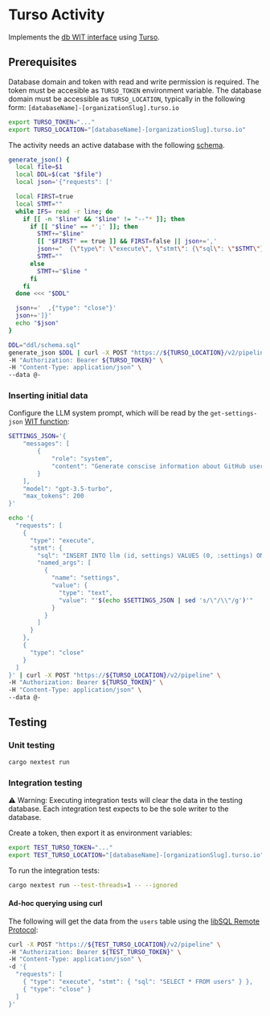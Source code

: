 # Turso Activity
Implements the [db WIT interface](../interface/db.wit) using [Turso](https://turso.tech/).

## Prerequisites
Database domain and token with read and write permission is required.
The token must be accesible as `TURSO_TOKEN` environment variable.
The database domain must be accessible as `TURSO_LOCATION`, typically in
the following form: `[databaseName]-[organizationSlug].turso.io`

```sh
export TURSO_TOKEN="..."
export TURSO_LOCATION="[databaseName]-[organizationSlug].turso.io"
```

The activity needs an active database with the following [schema](ddl/schema.sql).
```sh
generate_json() {
  local file=$1
  local DDL=$(cat "$file")
  local json='{"requests": ['

  local FIRST=true
  local STMT=""
  while IFS= read -r line; do
    if [[ -n "$line" && "$line" != "--"* ]]; then
      if [[ "$line" == *';' ]]; then
        STMT+="$line"
        [[ "$FIRST" == true ]] && FIRST=false || json+=','
        json+="  {\"type\": \"execute\", \"stmt\": {\"sql\": \"$STMT\"}}"
        STMT=""
      else
        STMT+="$line "
      fi
    fi
  done <<< "$DDL"

  json+='  ,{"type": "close"}'
  json+=']}'
  echo "$json"
}

DDL="ddl/schema.sql"
generate_json $DDL | curl -X POST "https://${TURSO_LOCATION}/v2/pipeline" \
-H "Authorization: Bearer ${TURSO_TOKEN}" \
-H "Content-Type: application/json" \
--data @-
```


### Inserting initial data

Configure the LLM system prompt, which will be read by the `get-settings-json` [WIT function](./wit/deps/db-interface/db.wit):
```sh
SETTINGS_JSON='{
    "messages": [
        {
            "role": "system",
            "content": "Generate conscise information about GitHub users based on the JSON provided."
        }
    ],
    "model": "gpt-3.5-turbo",
    "max_tokens": 200
}'

echo '{
  "requests": [
    {
      "type": "execute",
      "stmt": {
        "sql": "INSERT INTO llm (id, settings) VALUES (0, :settings) ON CONFLICT (id) DO UPDATE SET settings = :settings",
        "named_args": [
          {
            "name": "settings",
            "value": {
              "type": "text",
              "value": "'$(echo $SETTINGS_JSON | sed 's/\"/\\"/g')'"
            }
          }
        ]
      }
    },
    {
      "type": "close"
    }
  ]
}' | curl -X POST "https://${TURSO_LOCATION}/v2/pipeline" \
-H "Authorization: Bearer ${TURSO_TOKEN}" \
-H "Content-Type: application/json" \
--data @-
```

## Testing

### Unit testing
```sh
cargo nextest run
```

### Integration testing
⚠️ Warning: Executing integration tests will clear the data in the testing database.
Each integration test expects to be the sole writer to the database.

Create a token, then export it as environment variables:
```sh
export TEST_TURSO_TOKEN="..."
export TEST_TURSO_LOCATION="[databaseName]-[organizationSlug].turso.io"
```

To run the integration tests:
```sh
cargo nextest run --test-threads=1 -- --ignored
```

#### Ad-hoc querying using curl
The following will get the data from the `users` table
using the [libSQL Remote Protocol](https://docs.turso.tech/sdk/http/reference):
```sh
curl -X POST "https://${TEST_TURSO_LOCATION}/v2/pipeline" \
-H "Authorization: Bearer ${TEST_TURSO_TOKEN}" \
-H "Content-Type: application/json" \
-d '{
  "requests": [
    { "type": "execute", "stmt": { "sql": "SELECT * FROM users" } },
    { "type": "close" }
  ]
}'
```
